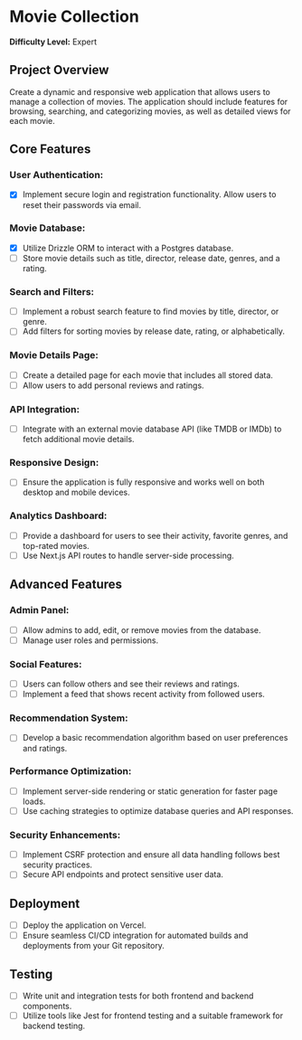 # Movie Collection
**Difficulty Level:** Expert
## Project Overview
Create a dynamic and responsive web application that allows users to manage a collection of movies. The application should include features for browsing, searching, and categorizing movies, as well as detailed views for each movie.
## Core Features
### User Authentication:
- [x] Implement secure login and registration functionality.
Allow users to reset their passwords via email.
### Movie Database:
- [x] Utilize Drizzle ORM to interact with a Postgres database.
- [ ] Store movie details such as title, director, release date, genres, and a rating.
### Search and Filters:
- [ ] Implement a robust search feature to find movies by title, director, or genre.
- [ ] Add filters for sorting movies by release date, rating, or alphabetically.
### Movie Details Page:
- [ ] Create a detailed page for each movie that includes all stored data.
- [ ] Allow users to add personal reviews and ratings.
### API Integration:
- [ ] Integrate with an external movie database API (like TMDB or IMDb) to fetch additional movie details.
### Responsive Design:
- [ ] Ensure the application is fully responsive and works well on both desktop and mobile devices.
### Analytics Dashboard:
- [ ] Provide a dashboard for users to see their activity, favorite genres, and top-rated movies.
- [ ] Use Next.js API routes to handle server-side processing.
## Advanced Features
### Admin Panel:
- [ ] Allow admins to add, edit, or remove movies from the database.
- [ ] Manage user roles and permissions.
### Social Features:
- [ ] Users can follow others and see their reviews and ratings.
- [ ] Implement a feed that shows recent activity from followed users.
### Recommendation System:
- [ ] Develop a basic recommendation algorithm based on user preferences and ratings.
### Performance Optimization:
- [ ] Implement server-side rendering or static generation for faster page loads.
- [ ] Use caching strategies to optimize database queries and API responses.
### Security Enhancements:
- [ ] Implement CSRF protection and ensure all data handling follows best security practices.
- [ ] Secure API endpoints and protect sensitive user data.
## Deployment
- [ ] Deploy the application on Vercel.
- [ ] Ensure seamless CI/CD integration for automated builds and deployments from your Git repository.
## Testing
- [ ] Write unit and integration tests for both frontend and backend components.
- [ ] Utilize tools like Jest for frontend testing and a suitable framework for backend testing.
